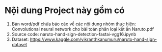 # Nội dung Project này gồm có 
1. Bản word/pdf chứa báo cáo về các nội dung nhóm thực hiện: Convolutional neural network cho bài toán phân loại kết ấn Naruto.pdf
2. Source code: naruto-hand-sign-detection-fastai-vgg16.ipynb
3. Dataset: https://www.kaggle.com/vikranthkanumuru/naruto-hand-sign-dataset
